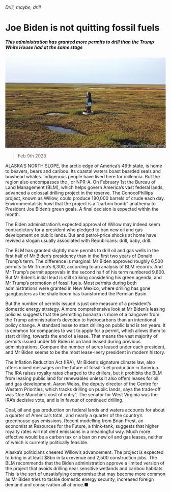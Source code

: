 ###### Drill, maybe, drill

# Joe Biden is not quitting fossil fuels 

##### This administration has granted more permits to drill than the Trump White House had at the same stage 

![image](images/20230211_USP004.jpg) 

> Feb 9th 2023 

ALASKA’S NORTH SLOPE, the arctic edge of America’s 49th state, is home to beavers, bears and caribou. Its coastal waters boast bearded seals and bowhead whales. Indigenous people have lived here for millennia. But the region also encompasses the , or NPR-A. On February 1st the Bureau of Land Management (BLM), which helps govern America’s vast federal lands, advanced a colossal drilling project in the reserve. The ConocoPhillips project, known as Willow, could produce 180,000 barrels of crude each day. Environmentalists howl that the project is a “carbon bomb” anathema to President Joe Biden’s green goals. A final decision is expected within the month. 

The Biden administration’s expected approval of Willow may indeed seem contradictory for a president who pledged to ban new oil and gas development on public lands. But  and petrol-price shocks at home have revived a slogan usually associated with Republicans: drill, baby, drill. 

The BLM has granted slightly more permits to drill oil and gas wells in the first half of Mr Biden’s presidency than in the first two years of Donald Trump’s term. The difference is marginal: Mr Biden approved roughly 6,500 permits to Mr Trump’s 6,300, according to an analysis of BLM records. And Mr Trump’s permit approvals in the second half of his term numbered 9,800. But Mr Biden’s initial lead is still striking considering his green agenda, and Mr Trump’s promotion of fossil fuels. Most permits during both administrations were granted in New Mexico, where drilling has gone gangbusters as the shale boom has transformed the Permian Basin. 

But the number of permits issued is just one measure of a president’s domestic energy strategy. A more comprehensive look at Mr Biden’s leasing policies suggests that the permitting bonanza is more of a hangover from the Trump administration’s devotion to hydrocarbons than an intentional policy change. A standard lease to start drilling on public land is ten years. It is common for companies to wait to apply for a permit, which allows them to start drilling, towards the end of a lease. That means the vast majority of permits issued under Mr Biden is on land leased during previous administrations. Compare the number of acres leased under each president, and Mr Biden seems to be the most lease-leery president in modern history. 

The Inflation Reduction Act (IRA), Mr Biden’s signature climate law, also offers mixed messages on the future of fossil-fuel production in America. The IRA raises royalty rates charged to the drillers, but it prohibits the BLM from leasing public land for renewables unless it also offers leases for oil and gas development. Aaron Weiss, the deputy director of the Centre for Western Priorities, which tracks drilling on public lands, says the trade-off was “Joe Manchin’s cost of entry”. The senator for West Virginia was the IRA’s decisive vote, and is in favour of continued drilling.

Coal, oil and gas production on federal lands and waters accounts for about a quarter of America’s total , and nearly a quarter of the country’s greenhouse gas emissions. Recent modelling from Brian Prest, an economist at Resources for the Future, a think-tank, suggests that higher royalty rates will not dent emissions in a meaningful way. Much more effective would be a carbon tax or a ban on new oil and gas leases, neither of which is currently politically feasible. 

Alaska’s politicians cheered Willow’s advancement. The project is expected to bring in at least $8bn in tax revenue and 2,500 construction jobs. The BLM recommends that the Biden administration approve a limited version of the project that avoids drilling near sensitive wetlands and caribou habitats. This is the sort of unsatisfying compromise that may become more common as Mr Biden tries to tackle domestic energy security, increased foreign demand and conservation all at once.■


